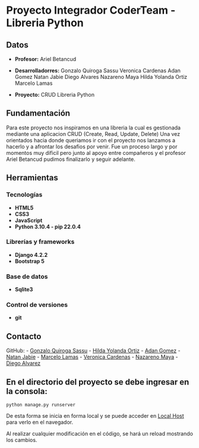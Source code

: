 # Proyecto Integrador CoderTeam - Libreria Python

## Datos

- **Profesor:** Ariel Betancud

- **Desarrolladorres:**  Gonzalo Quiroga Sassu
                         Veronica Cardenas
                         Adan Gomez
                         Natan Jabie
                         Diego Alvares
                         Nazareno Maya
                         Hilda Yolanda Ortiz
                         Marcelo Lamas
  
- **Proyecto:** CRUD Libreria Python

## Fundamentación

Para este proyecto nos inspiramos en una libreria la cual es gestionada mediante una aplicacion CRUD (Create, Read, Update, Delete)
Una vez orientados hacia donde queriamos ir con el proyecto nos lanzamos a hacerlo y a afrontar los desafios por venir. Fue un proceso
largo y por momentos muy dificil pero junto al apoyo entre compañeros y el profesor Ariel Betancud pudimos finalizarlo y seguir adelante.

## Herramientas

### Tecnologías

- **HTML5**
- **CSS3**
- **JavaScript**
- **Python 3.10.4 - pip 22.0.4**

### Librerías y frameworks

- **Django 4.2.2**
- **Bootstrap 5**
  
### Base de datos

- **Sqlite3**

### Control de versiones

- **git**

## Contacto

GitHub: - [Gonzalo Quiroga Sassu](https://github.com/GonzaQ7)
        - [Hilda Yolanda Ortiz](https://github.com/yolyhil)
        - [Adan Gomez](https://github.com/2022Adan)
        - [Natan Jabie](https://github.com/wildBlueTurtle)
        - [Marcelo Lamas](https://github.com/MarceloLamas)
        - [Veronica Cardenas](https://github.com/Verocardenas0794)
        - [Nazareno Maya](https://github.com/nazarenomartin)
        - [Diego Alvarez](https://github.com/DiegoFAlvarez97)

## En el directorio del proyecto se debe ingresar en la consola:

```
python manage.py runserver
```
De esta forma se inicia en forma local y se puede acceder en [Local Host](http://127.0.0.1:8000/) para verlo en el navegador.

Al realizar cualquier modificación en el código, se hará un reload mostrando los cambios.
